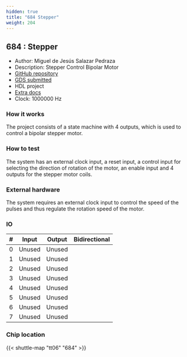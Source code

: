 ```yaml
---
hidden: true
title: "684 Stepper"
weight: 204
---
```


## 684 : Stepper

* Author: Miguel de Jesús Salazar Pedraza
* Description: Stepper Control Bipolar Motor
* [GitHub repository](https://github.com/miguelsape/msalazar)
* [GDS submitted](https://github.com/miguelsape/msalazar/actions/runs/8527104447)
* HDL project
* [Extra docs]()
* Clock: 1000000 Hz

<!---

This file is used to generate your project datasheet. Please fill in the information below and delete any unused
sections.

You can also include images in this folder and reference them in the markdown. Each image must be less than
512 kb in size, and the combined size of all images must be less than 1 MB.
-->


### How it works

The project consists of a state machine with 4 outputs, which is used to control a bipolar stepper motor.

### How to test

The system has an external clock input, a reset input, a control input for selecting the direction of rotation of the motor, an enable input and 4 outputs for the stepper motor coils.

### External hardware

The system requires an external clock input to control the speed of the pulses and thus regulate the rotation speed of the motor.


### IO

| #             | Input    | Output   | Bidirectional   |
| ------------- | -------- | -------- | --------------- |
| 0 | Unused  | Unused  |      |
| 1 | Unused  | Unused  |      |
| 2 | Unused  | Unused  |      |
| 3 | Unused  | Unused  |      |
| 4 | Unused  | Unused  |      |
| 5 | Unused  | Unused  |      |
| 6 | Unused  | Unused  |      |
| 7 | Unused  | Unused  |      |


### Chip location

{{< shuttle-map "tt06" "684" >}}
